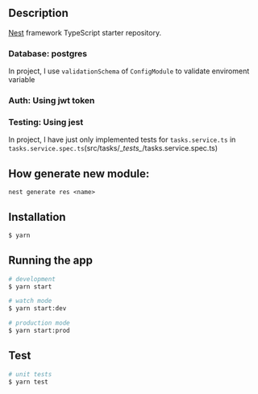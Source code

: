 
## Description

[Nest](https://github.com/nestjs/nest) framework TypeScript starter repository.

### **Database:** postgres

In project, I use `validationSchema` of `ConfigModule` to validate enviroment variable

### **Auth:** Using jwt token
### **Testing:** Using jest

In project, I have just only implemented tests for `tasks.service.ts` in `tasks.service.spec.ts`(src/tasks/\__tests\__/tasks.service.spec.ts)


## How generate new module:

```
nest generate res <name>
```
## Installation

```bash
$ yarn
```

## Running the app

```bash
# development
$ yarn start

# watch mode
$ yarn start:dev

# production mode
$ yarn start:prod
```

## Test

```bash
# unit tests
$ yarn test



